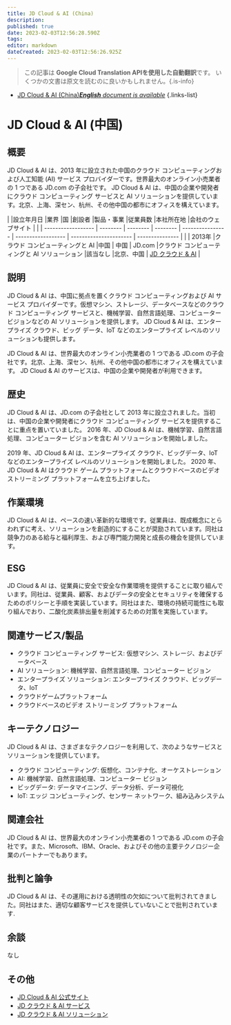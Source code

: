 ```yaml
---
title: JD Cloud & AI (China)
description: 
published: true
date: 2023-02-03T12:56:28.590Z
tags: 
editor: markdown
dateCreated: 2023-02-03T12:56:26.925Z
---
```


> この記事は **Google Cloud Translation APIを使用した自動翻訳**です。
いくつかの文書は原文を読むのに良いかもしれません。{.is-info}



- [JD Cloud & AI (China)***English** document is available*](/en/Knowledge-base/Dictionary/Company/jd-cloud--ai-china)
{.links-list}


# JD Cloud & AI (中国)

## 概要
JD Cloud & AI は、2013 年に設立された中国のクラウド コンピューティングおよび人工知能 (AI) サービス プロバイダーです。世界最大のオンライン小売業者の 1 つである JD.com の子会社です。 JD Cloud & AI は、中国の企業や開発者にクラウド コンピューティング サービスと AI ソリューションを提供しています。北京、上海、深セン、杭州、その他中国の都市にオフィスを構えています。

| |設立年月日 |業界 |国 |創設者 |製品・事業 |従業員数 |本社所在地 |会社のウェブサイト |
| | ------------------ | -------- | -------- | -------- | ---------------- | ------------------ | ---------------------- | --------------- |
| | 2013年 |クラウド コンピューティングと AI |中国 | 中国 | JD.com |クラウド コンピューティングと AI ソリューション |該当なし |北京、中国 | [JD クラウド & AI](https://www.jdcloud.com/ja) |

## 説明
JD Cloud & AI は、中国に拠点を置くクラウド コンピューティングおよび AI サービス プロバイダーです。仮想マシン、ストレージ、データベースなどのクラウド コンピューティング サービスと、機械学習、自然言語処理、コンピューター ビジョンなどの AI ソリューションを提供します。 JD Cloud & AI は、エンタープライズ クラウド、ビッグ データ、IoT などのエンタープライズ レベルのソリューションも提供します。

JD Cloud & AI は、世界最大のオンライン小売業者の 1 つである JD.com の子会社です。北京、上海、深セン、杭州、その他中国の都市にオフィスを構えています。 JD Cloud & AI のサービスは、中国の企業や開発者が利用できます。

## 歴史
JD Cloud & AI は、JD.com の子会社として 2013 年に設立されました。当初は、中国の企業や開発者にクラウド コンピューティング サービスを提供することに重点を置いていました。 2016 年、JD Cloud & AI は、機械学習、自然言語処理、コンピューター ビジョンを含む AI ソリューションを開始しました。

2019 年、JD Cloud & AI は、エンタープライズ クラウド、ビッグデータ、IoT などのエンタープライズ レベルのソリューションを開始しました。 2020 年、JD Cloud & AI はクラウド ゲーム プラットフォームとクラウドベースのビデオ ストリーミング プラットフォームを立ち上げました。

## 作業環境
JD Cloud & AI は、ペースの速い革新的な環境です。従業員は、既成概念にとらわれずに考え、ソリューションを創造的にすることが奨励されています。同社は競争力のある給与と福利厚生、および専門能力開発と成長の機会を提供しています。

## ESG
JD Cloud & AI は、従業員に安全で安全な作業環境を提供することに取り組んでいます。同社は、従業員、顧客、およびデータの安全とセキュリティを確保するためのポリシーと手順を実装しています。同社はまた、環境の持続可能性にも取り組んでおり、二酸化炭素排出量を削減するための対策を実施しています。

## 関連サービス/製品
- クラウド コンピューティング サービス: 仮想マシン、ストレージ、およびデータベース
- AI ソリューション: 機械学習、自然言語処理、コンピューター ビジョン
- エンタープライズ ソリューション: エンタープライズ クラウド、ビッグデータ、IoT
- クラウドゲームプラットフォーム
- クラウドベースのビデオ ストリーミング プラットフォーム

## キーテクノロジー
JD Cloud & AI は、さまざまなテクノロジーを利用して、次のようなサービスとソリューションを提供しています。

- クラウド コンピューティング: 仮想化、コンテナ化、オーケストレーション
- AI: 機械学習、自然言語処理、コンピューター ビジョン
- ビッグデータ: データマイニング、データ分析、データ可視化
- IoT: エッジ コンピューティング、センサー ネットワーク、組み込みシステム

## 関連会社
JD Cloud & AI は、世界最大のオンライン小売業者の 1 つである JD.com の子会社です。また、Microsoft、IBM、Oracle、およびその他の主要テクノロジー企業のパートナーでもあります。

## 批判と論争
JD Cloud & AI は、その運用における透明性の欠如について批判されてきました。同社はまた、適切な顧客サービスを提供していないことで批判されています.

## 余談
なし

## その他
- [JD Cloud & AI 公式サイト](https://www.jdcloud.com/ja)
- [JD クラウド & AI サービス](https://www.jdcloud.com/ja/products)
- [JD クラウド & AI ソリューション](https://www.jdcloud.com/ja/solutions)